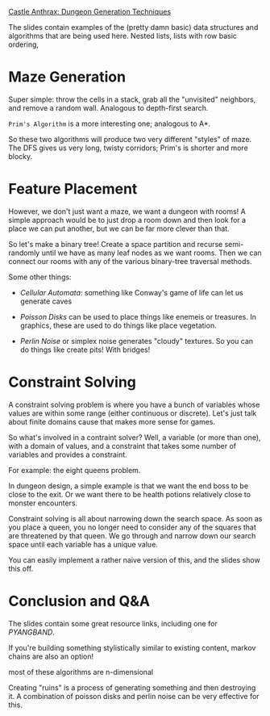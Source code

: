 [Castle Anthrax: Dungeon Generation Techniques](https://us.pycon.org/2014/schedule/presentation/146/)

The slides contain examples of the (pretty damn basic) data structures
and algorithms that are being used here. Nested lists, lists with row
basic ordering, 

# Maze Generation

Super simple: throw the cells in a stack, grab all the "unvisited"
neighbors, and remove a random wall. Analogous to depth-first search.

`Prim's Algorithm` is a more interesting one; analogous to A\*.

So these two algorithms will produce two very different "styles" of
maze. The DFS gives us very long, twisty corridors; Prim's is shorter
and more blocky. 

# Feature Placement

However, we don't just want a maze, we want a dungeon with rooms! A
simple approach would be to just drop a room down and then look for a
place we can put another, but we can be far more clever than that.

So let's make a binary tree! Create a space partition and recurse
semi-randomly until we have as many leaf nodes as we want rooms. Then we
can connect our rooms with any of the various binary-tree traversal
methods.

Some other things:

- *Cellular Automata*: something like Conway's game of life can let us
  generate caves

- *Poisson Disks* can be used to place things like enemeis or treasures.
  In graphics, these are used to do things like place vegetation.

- *Perlin Noise* or simplex noise generates "cloudy" textures. So you
  can do things like create pits! With bridges!

# Constraint Solving

A constraint solving problem is where you have a bunch of variables
whose values are within some range (either continuous or discrete).
Let's just talk about finite domains cause that makes more sense for
games.

So what's involved in a contraint solver? Well, a variable (or more than
one), with a domain of values, and a constraint that takes some number
of variables and provides a constraint.

For example: the eight queens problem.

In dungeon design, a simple example is that we want the end boss to be
close to the exit. Or we want there to be health potions relatively
close to monster encounters.

Constraint solving is all about narrowing down the search space. As soon
as you place a queen, you no longer need to consider any of the squares
that are threatened by that queen. We go through and narrow down our
search space until each variable has a unique value.

You can easily implement a rather naive version of this, and the slides
show this off.

# Conclusion and Q&A

The slides contain some great resource links, including one for
*PYANGBAND*. 

If you're building something stylistically similar to existing content,
markov chains are also an option!

most of these algorithms are n-dimensional

Creating "ruins" is a process of generating something and then
destroying it. A combination of poisson disks and perlin noise can be
very effective for this.

